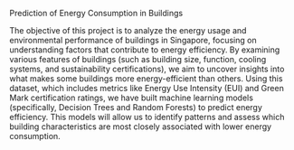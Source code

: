 Prediction of Energy Consumption in Buildings

The objective of this project is to analyze the energy usage and environmental performance of buildings in Singapore, focusing on understanding factors that contribute to energy efficiency. By examining various features of buildings (such as building size, function, cooling systems, and sustainability certifications), we aim to uncover insights into what makes some buildings more energy-efficient than others.
Using this dataset, which includes metrics like Energy Use Intensity (EUI) and Green Mark certification ratings, we have built machine learning models (specifically, Decision Trees and Random Forests) to predict energy efficiency. This models will allow us to identify patterns and assess which building characteristics are most closely associated with lower energy consumption.
